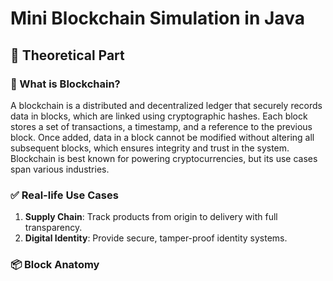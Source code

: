# Mini Blockchain Simulation in Java

## 🧠 Theoretical Part

### 🔗 What is Blockchain?

A blockchain is a distributed and decentralized ledger that securely records data in blocks, which are linked using cryptographic hashes. Each block stores a set of transactions, a timestamp, and a reference to the previous block. Once added, data in a block cannot be modified without altering all subsequent blocks, which ensures integrity and trust in the system. Blockchain is best known for powering cryptocurrencies, but its use cases span various industries.

### ✅ Real-life Use Cases
1. **Supply Chain**: Track products from origin to delivery with full transparency.
2. **Digital Identity**: Provide secure, tamper-proof identity systems.

### 📦 Block Anatomy

